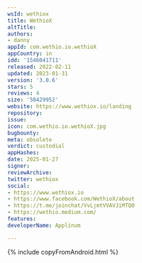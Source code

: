 ```yaml
---
wsId: wethiox
title: WethioX
altTitle: 
authors:
- danny
appId: com.wethio.io.wethioX
appCountry: in
idd: '1546041711'
released: 2022-02-11
updated: 2023-01-31
version: '3.0.6'
stars: 5
reviews: 4
size: '50429952'
website: https://www.wethiox.io/landing
repository: 
issue: 
icon: com.wethio.io.wethioX.jpg
bugbounty: 
meta: obsolete
verdict: custodial
appHashes: 
date: 2025-01-27
signer: 
reviewArchive: 
twitter: wethiox
social:
- https://www.wethiox.io
- https://www.facebook.com/WethioX/about
- https://t.me/joinchat/VvLjmtVVAVJiMTQ0
- https://wethio.medium.com/
features: 
developerName: Applinum

---
```


{% include copyFromAndroid.html %}